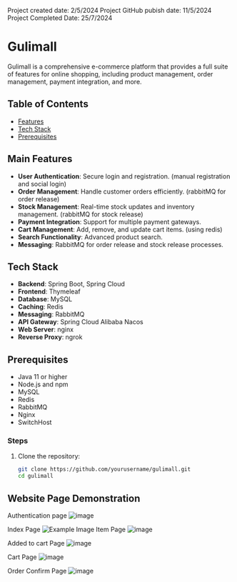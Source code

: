 Project created date: 2/5/2024
Project GitHub pubish date: 11/5/2024
Project Completed Date: 25/7/2024

# Gulimall

Gulimall is a comprehensive e-commerce platform that provides a full suite of features for online shopping, including product management, order management, payment integration, and more.

## Table of Contents

- [Features](#features)
- [Tech Stack](#tech-stack)
- [Prerequisites](#Prerequisites)

## Main Features

- **User Authentication**: Secure login and registration. (manual registration and social login)
- **Order Management**: Handle customer orders efficiently. (rabbitMQ for order release)
- **Stock Management**: Real-time stock updates and inventory management. (rabbitMQ for stock release)
- **Payment Integration**: Support for multiple payment gateways.
- **Cart Management**: Add, remove, and update cart items. (using redis)
- **Search Functionality**: Advanced product search.
- **Messaging**: RabbitMQ for order release and stock release processes.
  
## Tech Stack

- **Backend**: Spring Boot, Spring Cloud
- **Frontend**: Thymeleaf
- **Database**: MySQL
- **Caching**: Redis
- **Messaging**: RabbitMQ
- **API Gateway**: Spring Cloud Alibaba Nacos
- **Web Server**: nginx
- **Reverse Proxy**: ngrok
  
## Prerequisites

- Java 11 or higher
- Node.js and npm
- MySQL
- Redis
- RabbitMQ
- Nginx
- SwitchHost
  
### Steps

1. Clone the repository:
   ```bash
   git clone https://github.com/yourusername/gulimall.git
   cd gulimall

## Website Page Demonstration

Authentication page
![image](https://github.com/user-attachments/assets/f86c6285-fea3-4334-976c-56180877d5c8)

Index Page
![Example Image](https://github.com/Kenny628/gulimall-java-project/blob/main/image/index.png)
Item Page
![image](https://github.com/user-attachments/assets/65d289dc-a61e-4449-a8b9-79229928cbf9)

Added to cart Page
![image](https://github.com/user-attachments/assets/b9f1df95-f8ba-4a72-96a5-40245aada7fb)

Cart Page
![image](https://github.com/user-attachments/assets/c0bf85a2-80e9-4347-9efa-de45a9f43988)

Order Confirm Page
![image](https://github.com/user-attachments/assets/aa9aa2ad-4657-424d-90d2-6ce73016dd98)



